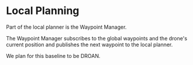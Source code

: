 # Local Planning

Part of the local planner is the Waypoint Manager.

The Waypoint Manager subscribes to the global waypoints and the drone's current position and publishes the next waypoint to the local planner.

We plan for this baseline to be DROAN.